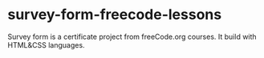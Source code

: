 # survey-form-freecode-lessons

Survey form is a certificate project from freeCode.org courses. It build with HTML&CSS languages.
